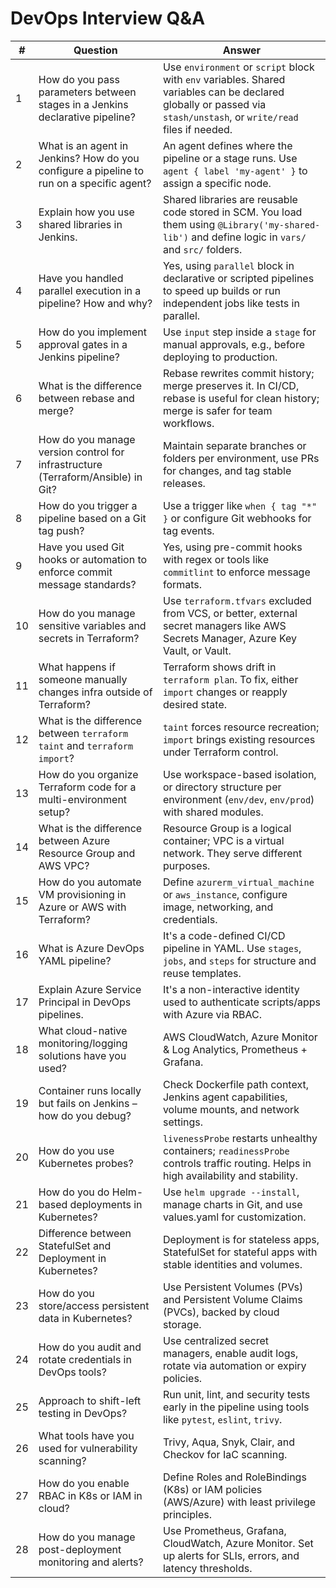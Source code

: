 


# DevOps Interview Q&A

| #  | Question | Answer |
|----|----------|--------|
| 1 | How do you pass parameters between stages in a Jenkins declarative pipeline? | Use `environment` or `script` block with `env` variables. Shared variables can be declared globally or passed via `stash/unstash`, or `write/read` files if needed. |
| 2 | What is an agent in Jenkins? How do you configure a pipeline to run on a specific agent? | An agent defines where the pipeline or a stage runs. Use `agent { label 'my-agent' }` to assign a specific node. |
| 3 | Explain how you use shared libraries in Jenkins. | Shared libraries are reusable code stored in SCM. You load them using `@Library('my-shared-lib')` and define logic in `vars/` and `src/` folders. |
| 4 | Have you handled parallel execution in a pipeline? How and why? | Yes, using `parallel` block in declarative or scripted pipelines to speed up builds or run independent jobs like tests in parallel. |
| 5 | How do you implement approval gates in a Jenkins pipeline? | Use `input` step inside a `stage` for manual approvals, e.g., before deploying to production. |
| 6 | What is the difference between rebase and merge? | Rebase rewrites commit history; merge preserves it. In CI/CD, rebase is useful for clean history; merge is safer for team workflows. |
| 7 | How do you manage version control for infrastructure (Terraform/Ansible) in Git? | Maintain separate branches or folders per environment, use PRs for changes, and tag stable releases. |
| 8 | How do you trigger a pipeline based on a Git tag push? | Use a trigger like `when { tag "*" }` or configure Git webhooks for tag events. |
| 9 | Have you used Git hooks or automation to enforce commit message standards? | Yes, using pre-commit hooks with regex or tools like `commitlint` to enforce message formats. |
| 10 | How do you manage sensitive variables and secrets in Terraform? | Use `terraform.tfvars` excluded from VCS, or better, external secret managers like AWS Secrets Manager, Azure Key Vault, or Vault. |
| 11 | What happens if someone manually changes infra outside of Terraform? | Terraform shows drift in `terraform plan`. To fix, either `import` changes or reapply desired state. |
| 12 | What is the difference between `terraform taint` and `terraform import`? | `taint` forces resource recreation; `import` brings existing resources under Terraform control. |
| 13 | How do you organize Terraform code for a multi-environment setup? | Use workspace-based isolation, or directory structure per environment (`env/dev`, `env/prod`) with shared modules. |
| 14 | What is the difference between Azure Resource Group and AWS VPC? | Resource Group is a logical container; VPC is a virtual network. They serve different purposes. |
| 15 | How do you automate VM provisioning in Azure or AWS with Terraform? | Define `azurerm_virtual_machine` or `aws_instance`, configure image, networking, and credentials. |
| 16 | What is Azure DevOps YAML pipeline? | It's a code-defined CI/CD pipeline in YAML. Use `stages`, `jobs`, and `steps` for structure and reuse templates. |
| 17 | Explain Azure Service Principal in DevOps pipelines. | It's a non-interactive identity used to authenticate scripts/apps with Azure via RBAC. |
| 18 | What cloud-native monitoring/logging solutions have you used? | AWS CloudWatch, Azure Monitor & Log Analytics, Prometheus + Grafana. |
| 19 | Container runs locally but fails on Jenkins – how do you debug? | Check Dockerfile path context, Jenkins agent capabilities, volume mounts, and network settings. |
| 20 | How do you use Kubernetes probes? | `livenessProbe` restarts unhealthy containers; `readinessProbe` controls traffic routing. Helps in high availability and stability. |
| 21 | How do you do Helm-based deployments in Kubernetes? | Use `helm upgrade --install`, manage charts in Git, and use values.yaml for customization. |
| 22 | Difference between StatefulSet and Deployment in Kubernetes? | Deployment is for stateless apps, StatefulSet for stateful apps with stable identities and volumes. |
| 23 | How do you store/access persistent data in Kubernetes? | Use Persistent Volumes (PVs) and Persistent Volume Claims (PVCs), backed by cloud storage. |
| 24 | How do you audit and rotate credentials in DevOps tools? | Use centralized secret managers, enable audit logs, rotate via automation or expiry policies. |
| 25 | Approach to shift-left testing in DevOps? | Run unit, lint, and security tests early in the pipeline using tools like `pytest`, `eslint`, `trivy`. |
| 26 | What tools have you used for vulnerability scanning? | Trivy, Aqua, Snyk, Clair, and Checkov for IaC scanning. |
| 27 | How do you enable RBAC in K8s or IAM in cloud? | Define Roles and RoleBindings (K8s) or IAM policies (AWS/Azure) with least privilege principles. |
| 28 | How do you manage post-deployment monitoring and alerts? | Use Prometheus, Grafana, CloudWatch, Azure Monitor. Set up alerts for SLIs, errors, and latency thresholds. |
